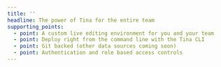 ```yaml
---
title: ''
headline: The power of Tina for the entire team
supporting_points:
  - point: A custom live editing environment for you and your team
  - point: Deploy right from the command line with the Tina CLI
  - point: Git backed (other data sources coming soon)
  - point: Authentication and role based access controls
---
```


